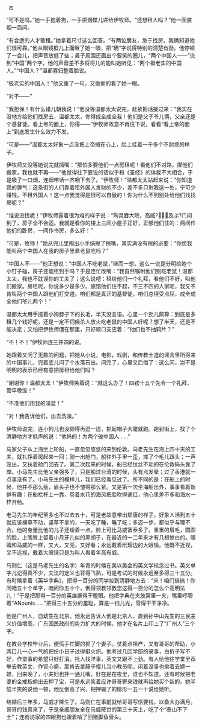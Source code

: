      四 

   “可不是吗。”她一手抱着狗，一手把烟碟儿递给伊牧师。“还想租人吗？”他一面装烟一面问。 

   “有合适的人才敢租。”她拿着尺寸这么回答。“有两位朋友，急于找房。我确知道他们很可靠。”他从眼镜框儿上面瞅了她一眼，把“确”字说得特别的清楚有劲。他停顿了一会儿，把声音放低了些；鼻子周围还画出个要笑的圈儿，“两个中国人——”说到“中国”两个字，他的声音差不多将将儿的能叫她听见：“两个极老实的中国人。”“中国人？”温都寡妇整着脸说。 

   “极老实的中国人！”他又重了一句，又偷偷的看了她一眼。 

   “对不——” 

   “我担保！有什么错儿朝我说！”他没等温都太太说完，赶紧把话接过来：“我实在没地方给他们找房去，温都太太，你得成全成全我！他们是父子爷儿俩，父亲还是个基督徒。看上帝的面上，你得——”伊牧师故意不再往下说，看看“看上帝的面上”到底发生什么效力不发。 

   “可是——”温都太太好象一点没把上帝搁在心上，脸上挂着一千多个不耐烦的样子。 

   伊牧师又没等她说完就插嘴：“那怕多要他们一点房租呢！看他们不对路，撵他们搬家，我也就不再——”他觉得往下要说的话似乎和《圣经》的体裁不大相合，于是吸了一口烟，连烟带话一齐咽下去了。“伊牧师！”温都太太站起来说：“你知道我的脾气：这条街的人们靠着租外国人发财的不少，差不多只剩我这一处，宁可少赚钱，不租外国人！这一点我觉得是很可以自傲的！你为什么不到别处给他们找找房呢？” 

   “谁说没找呢！”伊牧师露着很为难的样子说：“陶灵吞大院，高威?及ぷ?门问到了，房子全不合适。我就是看你的楼上三间小屋子正好，正够他们住的：两间作他们的卧房，一间作书房，多么好！” 

   “可是，牧师！”她从兜儿里掏出小手绢擦了擦嘴，其实满没有擦的必要：“你想我能叫两个中国人在我的房子里煮老鼠吃吗？” 

   “中国人不——”他正想说：“中国人不吃老鼠，”继而一想，这么一说是分明给她个小钉子碰，房子还能租到手吗？于是连忙改嘴：“我自然嘱咐他们别吃老鼠！温都太太，我也不耽误你的工夫了；这么说吧：租给他们一个礼拜，看他们不好，叫他们搬家。房租呢，你说多少是多少。旅馆他们住不起，不三不四的人家呢，我又不肯叫两个中国人跟他们打交道。咱们都是真正的基督徒，咱们总得受点屈，成全成全他们爷儿两个！” 

   温都太太用手搓着小狗脖子下的长毛，半天没言语。心里一个劲儿颠算：到底是多租几个钱好呢，还是一定不伺候杀人放火吃老鼠的中国人好呢？想了半天，还是不能决定；又怕把伊牧师僵在那里，只好顺口支应着：“他们也不抽鸦片？” 

   “不！不！”伊牧师连三并四的说。 

   她跟着又问了无数的问题，把她从小说，电影，戏剧，和传教士造的谣言里所得来的中国事儿，兜着底儿问了个水落石出。问完了，心里又后悔了：这么问，岂不是明明的表示已经有意把房租给他们吗？ 

   “谢谢你！温都太太！”伊牧师笑着说：“就这么办了！四镑十五个先令一个礼拜，管早晚饭！” 

   “不准他们用我的澡盆！” 

   “对！我告诉他们，出去洗澡。” 

   伊牧师说完，连小狗儿也没顾得再逗一逗，抓起帽子大氅就跑。跑到街上，找了个清静地方才低声的说：“他妈的！为两个破中国人……” 

   马家父子从上海坐上轮船，一直忽忽悠悠的来到伦敦。马老先生在海上四十天的工夫，就扎挣着爬起来一回；刚一出舱门，船往外手里一歪，摔了个毛儿跟头；一声没出，又扶着舱门回去了。第二次起来的时候，船已经纹丝不动的在伦敦码头靠了岸。小马先生比他父亲强多了，只是船过台湾的时候，头有点发晕；过了香港就一点事没有了。小马先生的模样儿，我们已经看见过了。所不同的是：在船上的时候，他并不那么瘦，眉头子也不皱得那么紧。又是第一次坐海船出外，事事看着新鲜有趣；在船栏杆上一靠，卷着水花的海风把脸吹得通红，他心里差不多和海水一样开畅。 

   老马先生的年纪至多也不过去五十，可是老故意带出颓唐的样子，好象人活到五十就应该横草不动，竖草不拿的，一天吃了睡，睡了吃；多迈一步，都似乎与理不合。他的身量比他的儿子还矮着一点，脸上可比马威富泰多了。重重的眉毛，圆圆的脸，上嘴唇上留着小月牙儿似的黑胡子，在最近的一二年来才有几根惨白的。眼睛和马威的一样，又大，又亮，又好看；永远戴着玳瑁边的大眼镜。他既不近视，又不远视，戴着大眼镜只是为叫人看着年高有威。 

   马则仁（这是马老先生的名字）年青的时候在美以美会的英文学校念过书。英文单字儿记得真不少，文法的定义也背得飞熟，可是考试的时候永远至多得三十五分。有时候拿着《英华字典》，把得一百分的同学拉到清静地方去：“来！咱们搞搞！你问咱五十个单字，咱问你五十个，倒得领教领教您这得一百分的怎么个高明法儿！”于是把那得一百分的英雄撅得干瞪眼。他把字典在夹肢窝里一夹，嘴里哼唧着“ANounis……”把得三十五分的羞耻，算是一扫儿光，雪得干干净净。 

   他是广州人，自幼生在北京。他永远告诉人他是北京人，直到孙中山先生的三民主义价值增高，广东国民政府的势力扩大的时候，他才在名片上印上了“广州人”三个字。 

   在教会学校毕业后，便慌手忙脚的抓了个妻子。仗着点祖产，又有哥哥的帮助，小两口儿一心一气的把份小日子过得挺火炽。他考过几回学部的录事，白折子写不好，作录事的希望只好打消。托人找洋事，英文又跟不上劲。有人给他往学堂里荐举去教英文，作官心盛，那肯去拿藤子棍儿当小教员呢。闲着没事也偷着去嫖一嫖，回来晚了，小夫妇也拌一通儿嘴，好在是在夜里，谁也不知道。还有时候把老婆的金戒指偷出去押了宝，可是永远笑着应许哥哥寄来钱就再给她买个新的。她半恼半笑的说他一顿，他反倒高了兴，把押输了的情形一五一十说给她听。 

   结婚后三年多，马威才降生了。马则仁在事前就给哥哥写信要钱，以备大办满月。哥哥的钱真来了，于是亲戚朋友全在马威降世的第三十天上，吃了个“泰山不下土”；连街坊家的四眼狗也跟着啃了回猪脚鱼骨头。 

